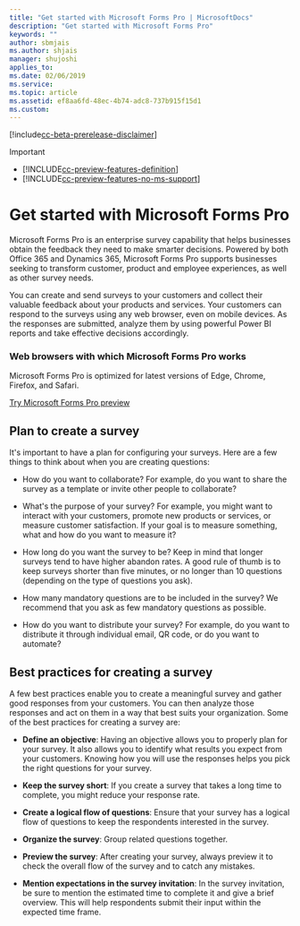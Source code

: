 ```yaml
---
title: "Get started with Microsoft Forms Pro | MicrosoftDocs"
description: "Get started with Microsoft Forms Pro"
keywords: ""
author: sbmjais
ms.author: shjais
manager: shujoshi
applies_to: 
ms.date: 02/06/2019
ms.service: 
ms.topic: article
ms.assetid: ef8aa6fd-48ec-4b74-adc8-737b915f15d1
ms.custom: 
---
```


[!include[cc-beta-prerelease-disclaimer](includes/cc-beta-prerelease-disclaimer.md)]

> [!IMPORTANT]
> - [!INCLUDE[cc-preview-features-definition](includes/cc-preview-features-definition.md)]
> - [!INCLUDE[cc-preview-features-no-ms-support](includes/cc-preview-features-no-ms-support.md)]

# Get started with Microsoft Forms Pro

Microsoft Forms Pro is an enterprise survey capability that helps businesses obtain the feedback they need to make smarter decisions. Powered by both Office 365 and Dynamics 365, Microsoft Forms Pro supports businesses seeking to transform customer, product and employee experiences, as well as other survey needs. 

You can create and send surveys to your customers and collect their valuable feedback about your products and services. Your customers can respond to the surveys using any web browser, even on mobile devices. As the responses are submitted,  analyze them by using powerful Power BI reports and take effective decisions accordingly.

### Web browsers with which Microsoft Forms Pro works

Microsoft Forms Pro is optimized for latest versions of Edge, Chrome, Firefox, and Safari.


[Try Microsoft Forms Pro preview](try-preview.md)

## Plan to create a survey

It's important to have a plan for configuring your surveys. Here are a few things to think about when you are creating questions:

-   How do you want to collaborate? For example, do you want to share the survey as a template or invite other people to collaborate?

-   What's the purpose of your survey? For example, you might want to interact with your customers, promote new products or services, or measure customer satisfaction. If your goal is to measure something, what and how do you want to measure it?

-   How long do you want the survey to be? Keep in mind that longer surveys tend to have higher abandon rates. A good rule of thumb is to keep surveys shorter than five minutes, or no longer than 10 questions (depending on the type of questions you ask).

-   How many mandatory questions are to be included in the survey? We recommend that you ask as few mandatory questions as possible.

-   How do you want to distribute your survey? For example, do you want to distribute it through individual email, QR code, or do you want to automate?

## Best practices for creating a survey

A few best practices enable you to create a meaningful survey and gather good responses from your customers. You can then analyze those responses and act on them in a way that best suits your organization. Some of the best practices for creating a survey are:

- **Define an objective**: Having an objective allows you to properly plan for your survey. It also allows you to identify what results you expect from your customers. Knowing how you will use the responses helps you pick the right questions for your survey.

- **Keep the survey short**: If you create a survey that takes a long time to complete, you might reduce your response rate.

- **Create a logical flow of questions**: Ensure that your survey has a logical flow of questions to keep the respondents interested in the survey.

- **Organize the survey**: Group related questions together.

- **Preview the survey**: After creating your survey, always preview it to check the overall flow of the survey and to catch any mistakes.

- **Mention expectations in the survey invitation**: In the survey invitation, be sure to mention the estimated time to complete it and give a brief overview. This will help respondents submit their input within the expected time frame.

